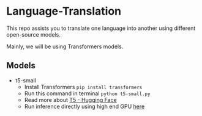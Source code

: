 # Language-Translation
This repo assists you to translate one language into another using different open-source models.

Mainly, we will be using Transformers models.

## Models
* t5-small
  * Install Transformers `pip install transformers`
  * Run this command in terminal `python t5-small.py`
  * Read more about [T5 - Hugging Face](https://huggingface.co/transformers/model_doc/t5.html "T5 - Hugging Face")
  * Run inference directly using high end GPU [here](https://huggingface.co/t5-small "t5-small")
